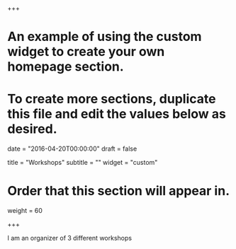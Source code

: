 +++
# An example of using the custom widget to create your own homepage section.
# To create more sections, duplicate this file and edit the values below as desired.

date = "2016-04-20T00:00:00"
draft = false

title = "Workshops"
subtitle = ""
widget = "custom"

# Order that this section will appear in.
weight = 60

+++

I am an organizer of 3 different workshops